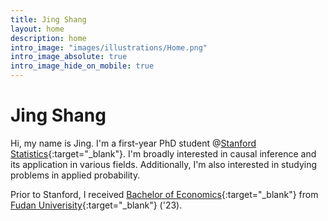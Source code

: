 ```yaml
---
title: Jing Shang
layout: home
description: home
intro_image: "images/illustrations/Home.png"
intro_image_absolute: true
intro_image_hide_on_mobile: true
---
```


# Jing Shang

Hi, my name is Jing. I'm a first-year PhD student @[Stanford Statistics](https://statistics.stanford.edu/){:target="_blank"}. I'm broadly interested in causal inference and its application in various fields. Additionally, I'm also interested in studying problems in applied probability.

Prior to Stanford, I received [Bachelor of Economics](https://econ.fudan.edu.cn/){:target="_blank"} from [Fudan Univerisity](https://www.fudan.edu.cn/){:target="_blank"} ('23).
